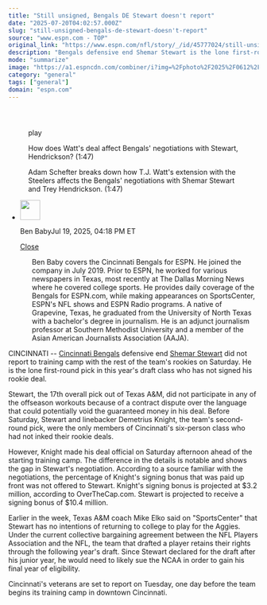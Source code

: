 ```yaml
---
title: "Still unsigned, Bengals DE Stewart doesn't report"
date: "2025-07-20T04:02:57.000Z"
slug: "still-unsigned-bengals-de-stewart-doesn't-report"
source: "www.espn.com - TOP"
original_link: "https://www.espn.com/nfl/story/_/id/45777024/still-unsigned-bengals-rookie-shemar-stewart-report"
description: "Bengals defensive end Shemar Stewart is the lone first-round pick in this year's draft class who has not signed his rookie deal."
mode: "summarize"
image: "https://a1.espncdn.com/combiner/i?img=%2Fphoto%2F2025%2F0612%2Fr1505859_1296x729_16%2D9.jpg"
category: "general"
tags: ["general"]
domain: "espn.com"
---
```

<div id="readability-page-1" class="page"><section id="article-feed" data-behavior="author_overlay article_header_news_feed_item_meta article_legal_footer"><article data-id="45777024" data-behavior="story_scroll story_progress" data-src="/nfl/story/_/id/45777024/still-unsigned-bengals-rookie-shemar-stewart-report"><div><header></header><figure data-video="watch,640,360,45764916" data-cerebro-id="687966c196581d0c53a7ea0a" data-title="How does Watt's deal affect Bengals' negotiations with Stewart, Hendrickson?" data-source="espn" data-contributing-partner="wsc"><div><picture><source srcset="https://a.espncdn.com/combiner/i?img=%2Fmedia%2Fmotion%2F2025%2F0717%2Ffe325181eda14a5c987e85db174022ad1108%2Ffe325181eda14a5c987e85db174022ad1108.jpg&amp;w=943&amp;h=530&amp;cquality=80&amp;format=jpg" media="(min-width: 376px)"><source srcset="https://a.espncdn.com/combiner/i?img=%2Fmedia%2Fmotion%2F2025%2F0717%2Ffe325181eda14a5c987e85db174022ad1108%2Ffe325181eda14a5c987e85db174022ad1108.jpg&amp;w=375&amp;cquality=80, https://a.espncdn.com/combiner/i?img=%2Fmedia%2Fmotion%2F2025%2F0717%2Ffe325181eda14a5c987e85db174022ad1108%2Ffe325181eda14a5c987e85db174022ad1108.jpg&amp;w=750&amp;cquality=40&amp;format=jpg 2x" media="(max-width: 375px)"></picture><p><span data-id="45764916">play</span></p></div><figcaption><div><p><span>How does Watt's deal affect Bengals' negotiations with Stewart, Hendrickson? (1:47)</span></p><p>Adam Schefter breaks down how T.J. Watt's extension with the Steelers affects the Bengals' negotiations with Shemar Stewart and Trey Hendrickson. (1:47)</p></div></figcaption></figure><div><div><ul><li><p><img src="https://a.espncdn.com/combiner/i?img=/i/columnists/full/baby_ben.png&amp;h=80&amp;w=80&amp;scale=crop" alt="" width="40" height="40"></p><p>Ben Baby<span>Jul 19, 2025, 04:18 PM ET</span></p><div><p><a href="#">Close</a></p><ul>Ben Baby covers the Cincinnati Bengals for ESPN. He joined the company in July 2019. Prior to ESPN, he worked for various newspapers in Texas, most recently at The Dallas Morning News where he covered college sports. He provides daily coverage of the Bengals for ESPN.com, while making appearances on SportsCenter, ESPN's NFL shows and ESPN Radio programs. A native of Grapevine, Texas, he graduated from the University of North Texas with a bachelor's degree in journalism. He is an adjunct journalism professor at Southern Methodist University and a member of the Asian American Journalists Association (AAJA).</ul></div></li></ul></div><p>CINCINNATI -- <a data-clubhouse-guid="75b8623b-8926-b411-0476-3d3602b78523" href="https://www.espn.com/nfl/team/_/name/cin/cincinnati-bengals">Cincinnati Bengals</a> defensive end <a data-player-guid="ee8dca16-7ec4-3fa6-8c10-6cc028cd1802" href="https://www.espn.com/nfl/player/_/id/4685562/shemar-stewart">Shemar Stewart</a> did not report to training camp with the rest of the team's rookies on Saturday. He is the lone first-round pick in this year's draft class who has not signed his rookie deal.</p><p>Stewart, the 17th overall pick out of Texas A&amp;M, did not participate in any of the offseason workouts because of a contract dispute over the language that could potentially void the guaranteed money in his deal. Before Saturday, Stewart and linebacker Demetrius Knight, the team's second-round pick, were the only members of Cincinnati's six-person class who had not inked their rookie deals.</p><p>However, Knight made his deal official on Saturday afternoon ahead of the starting training camp. The difference in the details is notable and shows the gap in Stewart's negotiation. According to a source familiar with the negotiations, the percentage of Knight's signing bonus that was paid up front was not offered to Stewart. Knight's signing bonus is projected at $3.2 million, according to OverTheCap.com. Stewart is projected to receive a signing bonus of $10.4 million.</p><p>Earlier in the week, Texas A&amp;M coach Mike Elko said on "SportsCenter" that Stewart has no intentions of returning to college to play for the Aggies. Under the current collective bargaining agreement between the NFL Players Association and the NFL, the team that drafted a player retains their rights through the following year's draft. Since Stewart declared for the draft after his junior year, he would need to likely sue the NCAA in order to gain his final year of eligibility.</p><p>Cincinnati's veterans are set to report on Tuesday, one day before the team begins its training camp in downtown Cincinnati.</p>
</div></div></article></section></div>